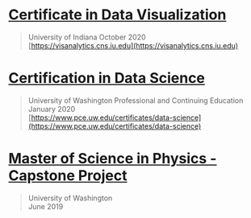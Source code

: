 # [Certificate in Data Visualization](https://n8sean.github.io/DataVisualization_Cert)
> University of Indiana
> October 2020  
[https://visanalytics.cns.iu.edu](https://visanalytics.cns.iu.edu)

# [Certification in Data Science](https://n8sean.github.io/DataScience_Cert)
> University of Washington Professional and Continuing Education  
> January 2020  
[https://www.pce.uw.edu/certificates/data-science](https://www.pce.uw.edu/certificates/data-science)  
  
# [Master of Science in Physics - Capstone Project](https://n8sean.github.io/University_Physics)
> University of Washington  
> June 2019
